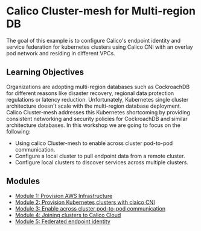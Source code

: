 #  Calico Cluster-mesh for Multi-region DB

The goal of this example is to configure Calico's endpoint identity and service federation for kubernetes clusters using Calico CNI with an overlay pod network and residing in different VPCs.

## Learning Objectives

Organizations are adopting multi-region databases such as CockroachDB for different reasons like disaster recovery, regional data protection regulations or latency reduction. Unfortunately, Kubernetes single cluster architecture doesn't scale with the multi-region database deployment. Calico Cluster-mesh addresses this Kubernetes shortcoming by providing consistent networking and security policies for CockroachDB and similar architecture databases.
In this workshop we are going to focus on the following:
- Using calico Cluster-mesh to enable across cluster pod-to-pod communication.
- Configure a local cluster to pull endpoint data from a remote cluster.
- Configure local clusters to discover services across multiple clusters.

## Modules

- [Module 1: Provision AWS Infrastructure ](modules/provision-AWS-infra.md)
- [Module 2: Provision Kubernetes clusters with claico CNI](modules/provision-kubernetes-clusters.md)
- [Module 3: Enable across cluster pod-to-pod communication](modules/Enable-pod-to-pod-communication.md)
- [Module 4: Joining clusters to Calico Cloud](modules/Joining-clusters-to-Calico-Cloud.md)
- [Module 5: Federated endpoint identity](modules/federated-endpoint-identity.md)

